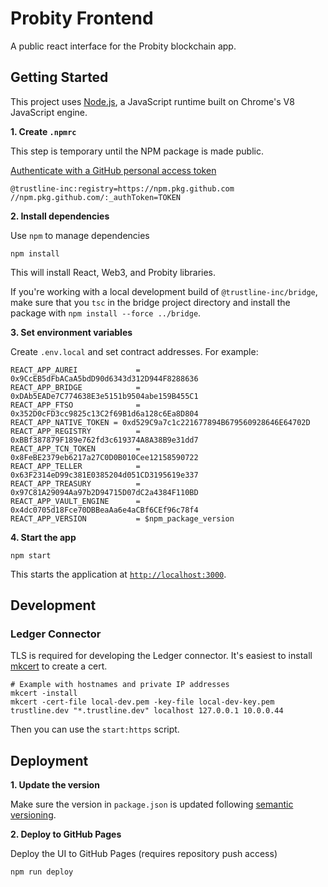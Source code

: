 # Probity Frontend

A public react interface for the Probity blockchain app.

## Getting Started

This project uses [Node.js](https://nodejs.org/en/), a JavaScript runtime built on Chrome's V8 JavaScript engine.

**1. Create `.npmrc`**

This step is temporary until the NPM package is made public.

[Authenticate with a GitHub personal access token](https://docs.github.com/en/packages/guides/configuring-npm-for-use-with-github-packages#authenticating-with-a-personal-access-token)

```
@trustline-inc:registry=https://npm.pkg.github.com
//npm.pkg.github.com/:_authToken=TOKEN
```

**2. Install dependencies**

Use `npm` to manage dependencies

```
npm install
```

This will install React, Web3, and Probity libraries.

If you're working with a local development build of `@trustline-inc/bridge`, make sure that you `tsc` in the bridge project directory and install the package with `npm install --force ../bridge`.

**3. Set environment variables**

Create `.env.local` and set contract addresses. For example:

```
REACT_APP_AUREI             = 0x9CcEB5dFbACaA5bdD90d6343d312D944F8288636
REACT_APP_BRIDGE            = 0xDAb5EADe7C774638E3e5151b9504abe159B455C1
REACT_APP_FTSO              = 0x352D0cFD3cc9825c13C2f69B1d6a128c6Ea8D804
REACT_APP_NATIVE_TOKEN = 0xd529C9a7c1c221677894B679560928646E64702D
REACT_APP_REGISTRY          = 0xBBf387879F189e762fd3c619374A8A38B9e31dd7
REACT_APP_TCN_TOKEN         = 0x8FeBE2379eb6217a27C0D0B010Cee12158590722
REACT_APP_TELLER            = 0x63F2314eD99c381E0385204d051CD3195619e337
REACT_APP_TREASURY          = 0x97C81A29094Aa97b2D94715D07dC2a4384F110BD
REACT_APP_VAULT_ENGINE      = 0x4dc0705d18Fce70DBBeaAa6e4aCBf6CEf96c78f4
REACT_APP_VERSION           = $npm_package_version
```

**4. Start the app**

```
npm start
```

This starts the application at [`http://localhost:3000`](http://localhost:3000).

## Development

### Ledger Connector

TLS is required for developing the Ledger connector. It's easiest to install [mkcert](https://github.com/FiloSottile/mkcert) to create a cert.

```
# Example with hostnames and private IP addresses
mkcert -install
mkcert -cert-file local-dev.pem -key-file local-dev-key.pem trustline.dev "*.trustline.dev" localhost 127.0.0.1 10.0.0.44
```

Then you can use the `start:https` script.

## Deployment

**1. Update the version**

Make sure the version in `package.json` is updated following [semantic versioning](https://semver.org/).

**2. Deploy to GitHub Pages**

Deploy the UI to GitHub Pages (requires repository push access)

```
npm run deploy
```
